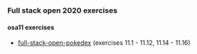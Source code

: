 ### Full stack open 2020 exercises

#### osa11 exercises

* [full-stack-open-pokedex](https://github.com/emakipa/full-stack-open-pokedex) (exercises 11.1 - 11.12, 11.14 - 11.16)

